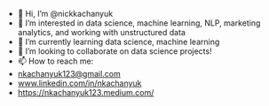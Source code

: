 - 👋 Hi, I’m @nickkachanyuk
- 👀 I’m interested in data science, machine learning, NLP, marketing analytics, and working with unstructured data
- 🌱 I’m currently learning data science, machine learning
- 💞️ I’m looking to collaborate on data science projects!
- 📫 How to reach me: 
- nkachanyuk123@gmail.com 
- www.linkedin.com/in/nkachanyuk 
- https://nkachanyuk123.medium.com/

<!---
nickkachanyuk/nickkachanyuk is a ✨ special ✨ repository because its `README.md` (this file) appears on your GitHub profile.
You can click the Preview link to take a look at your changes.
--->
